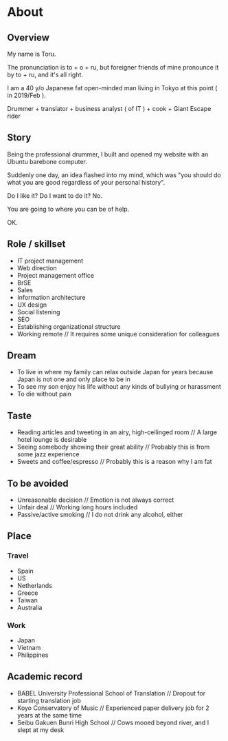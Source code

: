 # About
## Overview
My name is Toru.

The pronunciation is to + o + ru, but foreigner friends of mine pronounce it by to + ru, and it's all right.

I am a 40 y/o Japanese fat open-minded man living in Tokyo at this point ( in 2019/Feb ).

Drummer + translator + business analyst ( of IT ) + cook + Giant Escape rider

## Story
Being the professional drummer, I built and opened my website with an Ubuntu barebone computer.

Suddenly one day, an idea flashed into my mind, which was "you should do what you are good regardless of your personal history".

Do I like it? Do I want to do it? No.

You are going to where you can be of help.

OK.

## Role / skillset
- IT project management
- Web direction
- Project management office
- BrSE
- Sales
- Information architecture
- UX design
- Social listening
- SEO
- Establishing organizational structure
- Working remote // It requires some unique consideration for colleagues

## Dream
- To live in where my family can relax outside Japan for years because Japan is not one and only place to be in
- To see my son enjoy his life without any kinds of bullying or harassment
- To die without pain

## Taste
- Reading articles and tweeting in an airy, high-ceilinged room // A large hotel lounge is desirable
- Seeing somebody showing their great ability // Probably this is from some jazz experience
- Sweets and coffee/espresso // Probably this is a reason why I am fat

## To be avoided
- Unreasonable decision // Emotion is not always correct
- Unfair deal // Working long hours included
- Passive/active smoking // I do not drink any alcohol, either

## Place
### Travel
- Spain
- US
- Netherlands
- Greece
- Taiwan
- Australia

### Work
- Japan
- Vietnam
- Philippines

## Academic record
- BABEL University Professional School of Translation // Dropout for starting translation job
- Koyo Conservatory of Music // Experienced paper delivery job for 2 years at the same time
- Seibu Gakuen Bunri High School // Cows mooed beyond river, and I slept at my desk
